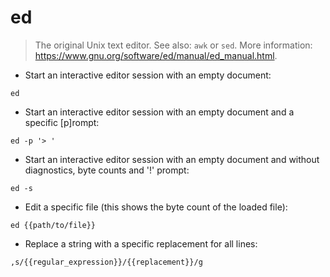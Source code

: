 # ed

> The original Unix text editor.
> See also: `awk` or `sed`.
> More information: <https://www.gnu.org/software/ed/manual/ed_manual.html>.

- Start an interactive editor session with an empty document:

`ed`

- Start an interactive editor session with an empty document and a specific [p]rompt:

`ed -p '> '`

- Start an interactive editor session with an empty document and without diagnostics, byte counts and '!' prompt:

`ed -s`

- Edit a specific file (this shows the byte count of the loaded file):

`ed {{path/to/file}}`

- Replace a string with a specific replacement for all lines:

`,s/{{regular_expression}}/{{replacement}}/g`

